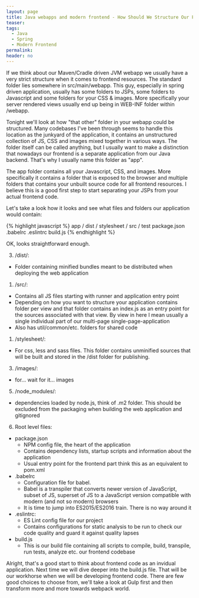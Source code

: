 ```yaml
---
layout: page
title: Java webapps and modern frontend - How Should We Structure Our Frontend Code In JVM Webapp
teaser:
tags:
  - Java
  - Spring
  - Modern Frontend
permalink:
header: no
---
```


If we think about our Maven/Cradle driven JVM webapp we usually have a very
strict structure when it comes to frontend resources. The standard folder lies somewhere in src/main/webapp. This guy, especially in spring driven application, usually has some folders to JSPs, some folders to Javascript and some folders for your CSS & images. More specifically your server rendered views usually end up being in WEB-INF folder within /webapp.

Tonight we'll look at how "that other" folder in your webapp could be structured. Many codebases I've been through seems to handle this location as the junkyard of the application, it contains an unstructured collection of JS, CSS and images mixed together in various ways. The folder itself can be called anything, but I usually want to make a distinction that nowadays our frontend is a separate application from our Java backend. That's why I usually name this folder as "app".

The app folder contains all your Javascript, CSS, and images. More specifically
it contains a folder that is exposed to the browser and multiple folders that contains your unbuilt source code for all frontend resources. I believe this is a good first step to start separating your JSPs from your actual frontend code.

Let's take a look how it looks and see what files and folders our application
would contain:

{% highlight javascript %}
app
    / dist
    / stylesheet
    / src
    / test
    package.json
    .babelrc
    .eslintrc
    build.js
{% endhighlight %}

OK, looks straightforward enough.


3. /dist/:
 * Folder containing minified bundles meant to be distributed when deploying the web application
1. /src/:
 * Contains all JS files starting with runner and application entry point
 * Depending on how you want to structure your application contains folder per view and that folder contains an index.js as an entry point for the sources associated with that view. By view in here I mean usually a single individual part of our multi-page single-page-application
 * Also has util/common/etc. folders for shared code
1. /stylesheet/:
 * For css, less and sass files. This folder contains unminified sources that will be built and stored in the /dist folder for publishing.
3. /images/:
 * for... wait for it... images
5. /node_modules/:
 * dependencies loaded by node.js, think of .m2 folder. This should be excluded from the packaging when building the web application and gitignored
6. Root level files:
 * package.json
    * NPM config file, the heart of the application
    * Contains dependency lists, startup scripts and information about the application
    * Usual entry point for the frontend part think this as an equivalent to pom.xml
  * .babelrc
    * Configuration file for babel.
    * Babel is a transpiler that converts newer version of JavaScript, subset of JS, superset of JS to a JavaScript version compatible with modern (and not so modern) browsers
    * It is time to jump into ES2015/ES2016 train. There is no way around it
  * .eslintrc:
    * ES Lint config file for our project
    * Contains configurations for static analysis to be run to check our code quality and guard it against quality lapses
  * build.js
    * This is our build file containing all scripts to compile, build, transpile, run tests, analyze etc. our frontend codebase


Alright, that's a good start to think about frontend code as an invidual application. Next time we will dive deeper into the build.js file. That will be our workhorse when we will be developing frontend code. There are few good choices to choose from, we'll take a look at Gulp first and then transform more and more towards webpack world.
